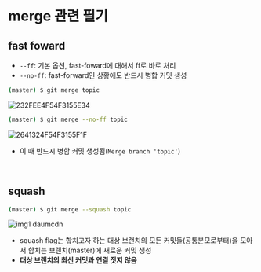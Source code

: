 # merge 관련 필기


## fast foward
- `--ff`: 기본 옵션, fast-foward에 대해서 ff로 바로 처리
- `--no-ff`: fast-forward인 상황에도 반드시 병합 커밋 생성

```bash
(master) $ git merge topic
```
![232FEE4F54F3155E34](https://user-images.githubusercontent.com/41675375/178031321-2884a74e-5649-4f61-ba14-405d5122468b.png)

```bash
(master) $ git merge --no-ff topic
```
![2641324F54F3155F1F](https://user-images.githubusercontent.com/41675375/178031336-36e59325-081f-4ea8-9cb2-dfdb0caa4bdd.png)
- 이 때 반드시 병합 커밋 생성됨(`Merge branch 'topic'`)

<br>

## squash
```bash
(master) $ git merge --squash topic
```
![img1 daumcdn](https://user-images.githubusercontent.com/41675375/178034734-c8351410-1c8e-4f4a-a458-5bd4733bec3f.jpg)
- squash flag는 합치고자 하는 대상 브랜치의 모든 커밋들(공통분모로부터)을 모아서 합치는 브랜치(master)에 새로운 커밋 생성
- **대상 브랜치의 최신 커밋과 연결 짓지 않음**